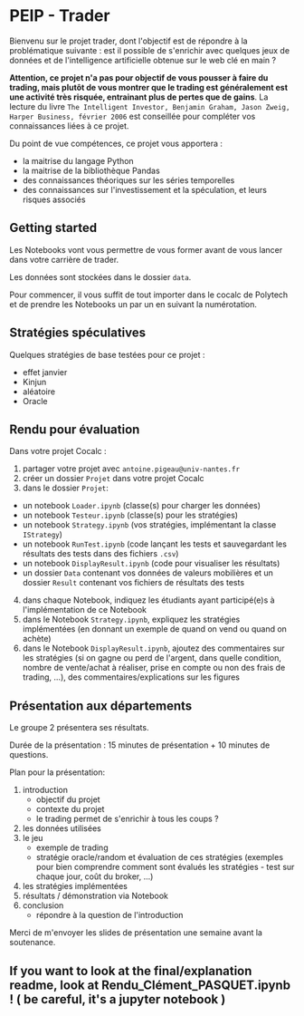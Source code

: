 # PEIP - Trader

Bienvenu sur le projet trader, dont l'objectif est de répondre à la problématique
suivante : est il possible de s'enrichir avec quelques jeux de données et de l'intelligence artificielle
obtenue sur le web clé en main ?

**Attention, ce projet n'a pas pour objectif de vous pousser à faire du trading, mais plutôt de vous montrer que le trading est généralement est une activité très risquée, entrainant plus de pertes que de gains**. La lecture du livre `The Intelligent Investor, Benjamin Graham, Jason Zweig, Harper Business, février 2006` est conseillée pour compléter vos connaissances liées à ce projet.

Du point de vue compétences, ce projet vous apportera :
- la maitrise du langage Python
- la maitrise de la bibliothèque Pandas
- des connaissances théoriques sur les séries temporelles
- des connaissances sur l'investissement et la spéculation, et leurs risques associés

## Getting started

Les Notebooks vont vous permettre de vous former avant de vous lancer dans votre carrière de trader.

Les données sont stockées dans le dossier `data`.

Pour commencer, il vous suffit de tout importer dans le cocalc de Polytech et de prendre les Notebooks un par un en suivant la numérotation.

## Stratégies spéculatives

Quelques stratégies de base testées pour ce projet :
- effet janvier
- Kinjun
- aléatoire
- Oracle

## Rendu pour évaluation

Dans votre projet Cocalc :
1. partager votre projet avec `antoine.pigeau@univ-nantes.fr`
2. créer un dossier `Projet` dans votre projet Cocalc
3. dans le dossier `Projet`:
  - un notebook `Loader.ipynb` (classe(s) pour charger les données)
  - un notebook `Testeur.ipynb` (classe(s) pour les stratégies)
  - un notebook `Strategy.ipynb` (vos stratégies, implémentant la classe `IStrategy`)
  - un notebook `RunTest.ipynb` (code lançant les tests et sauvegardant les résultats des tests dans des fichiers `.csv`)
  - un notebook `DisplayResult.ipynb` (code pour visualiser les résultats)
  - un dossier `Data` contenant vos données de valeurs mobilières
  et un dossier `Result` contenant vos fichiers de résultats des tests
4. dans chaque Notebook, indiquez les étudiants ayant participé(e)s à l'implémentation de ce Notebook
5. dans le Notebook `Strategy.ipynb`, expliquez les stratégies implémentées (en donnant un exemple de quand on vend ou quand on achète)
6. dans le Notebook `DisplayResult.ipynb`, ajoutez des commentaires sur les stratégies (si on gagne ou perd de l'argent, dans quelle condition, nombre de vente/achat à réaliser, prise en compte ou non des frais de trading, ...), des commentaires/explications sur les figures

## Présentation aux départements

Le groupe 2 présentera ses résultats.

Durée de la présentation : 15 minutes de présentation + 10 minutes de questions.

Plan pour la présentation:
1. introduction
    - objectif du projet
    - contexte du projet
    - le trading permet de s'enrichir à tous les coups ?
2. les données utilisées
3. le jeu
    - exemple de trading
    - stratégie oracle/random et évaluation de ces stratégies
    (exemples pour bien comprendre comment sont évalués les stratégies - test sur chaque jour, coût du broker, ...)
4. les stratégies implémentées
5. résultats / démonstration via Notebook
6. conclusion
    - répondre à la question de l'introduction

Merci de m'envoyer les slides de présentation une semaine avant la soutenance.

## **If you want to look at the final/explanation readme, look at Rendu_Clément_PASQUET.ipynb ! ( be careful, it's a jupyter notebook )**
